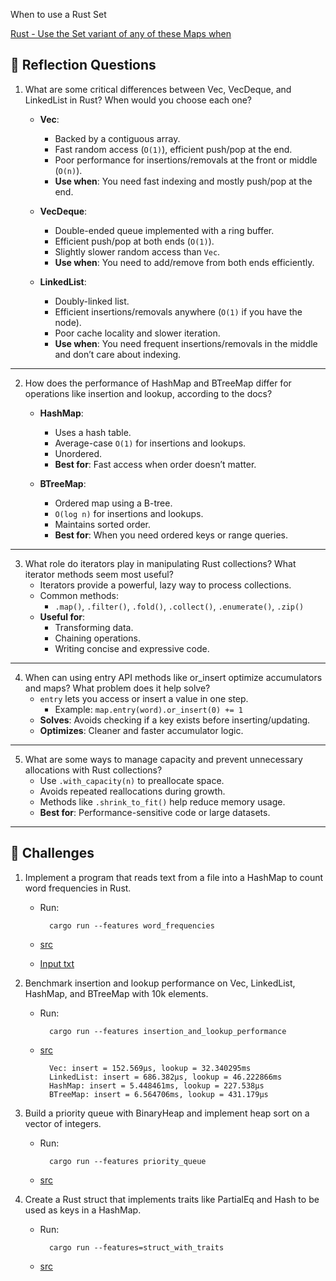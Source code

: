 When to use a Rust Set

[Rust - Use the Set variant of any of these Maps when](https://doc.rust-lang.org/std/collections/index.html#use-the-set-variant-of-any-of-these-maps-when)

## 🧠 **Reflection Questions**

1. What are some critical differences between Vec, VecDeque, and LinkedList in Rust? When would you choose each one?
    - **Vec**:
        - Backed by a contiguous array.
        - Fast random access (`O(1)`), efficient push/pop at the end.
        - Poor performance for insertions/removals at the front or middle (`O(n)`).
        - **Use when**: You need fast indexing and mostly push/pop at the end.

    - **VecDeque**:
        - Double-ended queue implemented with a ring buffer.
        - Efficient push/pop at both ends (`O(1)`).
        - Slightly slower random access than `Vec`.
        - **Use when**: You need to add/remove from both ends efficiently.

    - **LinkedList**:
        - Doubly-linked list.
        - Efficient insertions/removals anywhere (`O(1)` if you have the node).
        - Poor cache locality and slower iteration.
        - **Use when**: You need frequent insertions/removals in the middle and don’t care about indexing.

---

2. How does the performance of HashMap and BTreeMap differ for operations like insertion and lookup, according to the docs?
    - **HashMap**:
        - Uses a hash table.
        - Average-case `O(1)` for insertions and lookups.
        - Unordered.
        - **Best for**: Fast access when order doesn’t matter.

    - **BTreeMap**:
        - Ordered map using a B-tree.
        - `O(log n)` for insertions and lookups.
        - Maintains sorted order.
        - **Best for**: When you need ordered keys or range queries.

---

3. What role do iterators play in manipulating Rust collections? What iterator methods seem most useful?
    - Iterators provide a powerful, lazy way to process collections.
    - Common methods:
        - `.map()`, `.filter()`, `.fold()`, `.collect()`, `.enumerate()`, `.zip()`
    - **Useful for**:
        - Transforming data.
        - Chaining operations.
        - Writing concise and expressive code.

---

4. When can using entry API methods like or_insert optimize accumulators and maps? What problem does it help solve?
    - `entry` lets you access or insert a value in one step.
        - Example: `map.entry(word).or_insert(0) += 1`
    - **Solves**: Avoids checking if a key exists before inserting/updating.
    - **Optimizes**: Cleaner and faster accumulator logic.

---

5. What are some ways to manage capacity and prevent unnecessary allocations with Rust collections?
    - Use `.with_capacity(n)` to preallocate space.
    - Avoids repeated reallocations during growth.
    - Methods like `.shrink_to_fit()` help reduce memory usage.
    - **Best for**: Performance-sensitive code or large datasets.

---

## 🧪 **Challenges**

1. Implement a program that reads text from a file into a HashMap to count word frequencies in Rust.
    * Run:

            cargo run --features word_frequencies
    
    * [src](src/word_frequencies.rs)
    * [Input txt](src/word_frequencies.txt)

2. Benchmark insertion and lookup performance on Vec, LinkedList, HashMap, and BTreeMap with 10k elements.
    * Run:

            cargo run --features insertion_and_lookup_performance
    
    * [src](src/insertion_and_lookup_performance.rs)

            Vec: insert = 152.569µs, lookup = 32.340295ms
            LinkedList: insert = 686.382µs, lookup = 46.222866ms
            HashMap: insert = 5.448461ms, lookup = 227.538µs
            BTreeMap: insert = 6.564706ms, lookup = 431.179µs

3. Build a priority queue with BinaryHeap and implement heap sort on a vector of integers.
    * Run:

            cargo run --features priority_queue
    
    * [src](src/priority_queue.rs)

4. Create a Rust struct that implements traits like PartialEq and Hash to be used as keys in a HashMap.
    * Run:

            cargo run --features=struct_with_traits
    
    * [src](src/struct_with_traits.rs)